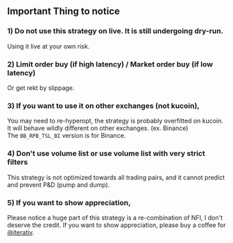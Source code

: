 
## Important Thing to notice
### 1) Do not use this strategy on live. It is still undergoing dry-run. 
Using it live at your own risk.
### 2) Limit order buy (if high latency) / Market order buy (if low latency) 
Or get rekt by slippage.
### 3) If you want to use it on other exchanges (not kucoin), 
You may need to re-hyperopt, the strategy is probably overfitted on kucoin. It will behave wildly different on other exchanges. (ex. Binance) <br>
The ```BB_RPB_TSL_BI``` version is for Binance. 
### 4) Don't use volume list or use volume list with very strict filters
This strategy is not optimized towards all trading pairs, and it cannot predict and prevent P&D (pump and dump).
### 5) If you want to show appreciation, 
Please notice a huge part of this strategy is a re-combination of NFI, I don't deserve the credit.
If you want to show appreciation, please buy a coffee for [@iterativ](https://github.com/iterativv/NostalgiaForInfinity).
